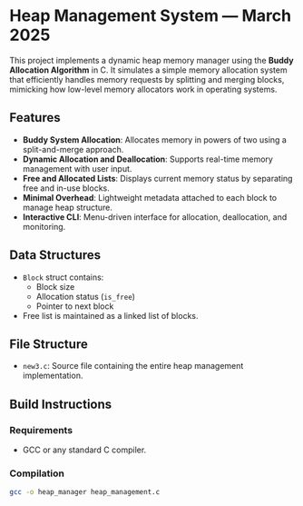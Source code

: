 # Heap Management System — March 2025

This project implements a dynamic heap memory manager using the **Buddy Allocation Algorithm** in C. It simulates a simple memory allocation system that efficiently handles memory requests by splitting and merging blocks, mimicking how low-level memory allocators work in operating systems.

## Features

- **Buddy System Allocation**: Allocates memory in powers of two using a split-and-merge approach.
- **Dynamic Allocation and Deallocation**: Supports real-time memory management with user input.
- **Free and Allocated Lists**: Displays current memory status by separating free and in-use blocks.
- **Minimal Overhead**: Lightweight metadata attached to each block to manage heap structure.
- **Interactive CLI**: Menu-driven interface for allocation, deallocation, and monitoring.

## Data Structures

- `Block` struct contains:
  - Block size
  - Allocation status (`is_free`)
  - Pointer to next block
- Free list is maintained as a linked list of blocks.

## File Structure

- `new3.c`: Source file containing the entire heap management implementation.

## Build Instructions

### Requirements
- GCC or any standard C compiler.

### Compilation
```bash
gcc -o heap_manager heap_management.c
